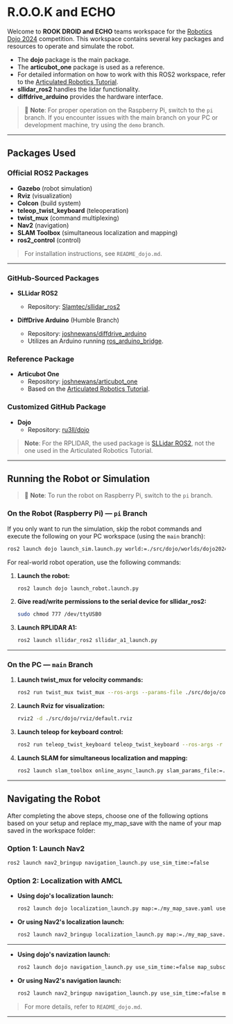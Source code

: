 # R.O.O.K and ECHO

Welcome to **ROOK DROID and ECHO** teams workspace for the [Robotics Dojo 2024](https://roboticsdojo.github.io/) competition. This workspace contains several key packages and resources to operate and simulate the robot.

- The **dojo** package is the main package.
- The **articubot_one** package is used as a reference.
- For detailed information on how to work with this ROS2 workspace, refer to the [Articulated Robotics Tutorial](https://articulatedrobotics.xyz/tutorials).
- **sllidar_ros2** handles the lidar functionality.
- **diffdrive_arduino** provides the hardware interface.

> 📝 **Note**: For proper operation on the Raspberry Pi, switch to the `pi` branch. If you encounter issues with the main branch on your PC or development machine, try using the `demo` branch.

---

## Packages Used

### Official ROS2 Packages

- **Gazebo** (robot simulation)
- **Rviz** (visualization)
- **Colcon** (build system)
- **teleop_twist_keyboard** (teleoperation)
- **twist_mux** (command multiplexing)
- **Nav2** (navigation)
- **SLAM Toolbox** (simultaneous localization and mapping)
- **ros2_control** (control)

> For installation instructions, see `README_dojo.md`.

---

### GitHub-Sourced Packages

- **SLLidar ROS2**
  - Repository: [Slamtec/sllidar_ros2](https://github.com/Slamtec/sllidar_ros2.git)

- **DiffDrive Arduino** (Humble Branch)
  - Repository: [joshnewans/diffdrive_arduino](https://github.com/joshnewans/diffdrive_arduino.git)
  - Utilizes an Arduino running [ros_arduino_bridge](https://github.com/joshnewans/ros_arduino_bridge.git).

### Reference Package

- **Articubot One**
  - Repository: [joshnewans/articubot_one](https://github.com/joshnewans/articubot_one.git)
  - Based on the [Articulated Robotics Tutorial](https://articulatedrobotics.xyz/tutorials).

### Customized GitHub Package

- **Dojo**
  - Repository: [ru3ll/dojo](https://github.com/ru3ll/dojo.git)

> **Note**: For the RPLIDAR, the used package is [SLLidar ROS2](https://github.com/Slamtec/sllidar_ros2.git), not the one used in the Articulated Robotics Tutorial.

---

## Running the Robot or Simulation

> 📝 **Note**: To run the robot on Raspberry Pi, switch to the `pi` branch.

### On the Robot (Raspberry Pi) — `pi` Branch

If you only want to run the simulation, skip the robot commands and execute the following on your PC workspace (using the `main` branch):

```bash
ros2 launch dojo launch_sim.launch.py world:=./src/dojo/worlds/dojo2024
```

For real-world robot operation, use the following commands:

1. **Launch the robot:**

    ```bash
    ros2 launch dojo launch_robot.launch.py
    ```

2. **Give read/write permissions to the serial device for sllidar_ros2:**

    ```bash
    sudo chmod 777 /dev/ttyUSB0
    ```

3. **Launch RPLIDAR A1:**

    ```bash
    ros2 launch sllidar_ros2 sllidar_a1_launch.py
    ```

---

### On the PC — `main` Branch

1. **Launch twist_mux for velocity commands:**

    ```bash
    ros2 run twist_mux twist_mux --ros-args --params-file ./src/dojo/config/twist_mux.yaml -r cmd_vel_out:=diff_cont/cmd_vel_unstamped
    ```

2. **Launch Rviz for visualization:**

    ```bash
    rviz2 -d ./src/dojo/rviz/default.rviz
    ```

3. **Launch teleop for keyboard control:**

    ```bash
    ros2 run teleop_twist_keyboard teleop_twist_keyboard --ros-args -r /cmd_vel:=/cmd_vel_key
    ```

4. **Launch SLAM for simultaneous localization and mapping:**

    ```bash
    ros2 launch slam_toolbox online_async_launch.py slam_params_file:=./src/dojo/config/mapper_params_online_async.yaml use_sim_time:=false
    ```

---

## Navigating the Robot

After completing the above steps, choose one of the following options based on your setup and replace my_map_save with the name of your map saved in the workspace folder:

### Option 1: Launch Nav2

```bash
ros2 launch nav2_bringup navigation_launch.py use_sim_time:=false
```

### Option 2: Localization with AMCL

- **Using dojo's localization launch:**

    ```bash
    ros2 launch dojo localization_launch.py map:=./my_map_save.yaml use_sim_time:=false
    ```

- **Or using Nav2's localization launch:**

    ```bash
    ros2 launch nav2_bringup localization_launch.py map:=./my_map_save.yaml use_sim_time:=false
    ```

---

- **Using dojo's navization launch:**

    ```bash
    ros2 launch dojo navigation_launch.py use_sim_time:=false map_subscribe_transient_local:=true params_file:=./src/dojo/config/nav2_params.yaml
    ```

- **Or using Nav2's navigation launch:**

    ```bash
    ros2 launch nav2_bringup navigation_launch.py use_sim_time:=false map_subscribe_transient_local:=true params_file:=./src/dojo/config/nav2_params.yaml
    ```


> For more details, refer to `README_dojo.md`.

--- 

